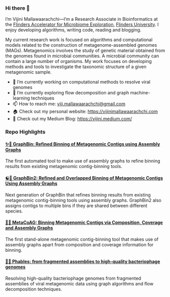 ### Hi there 👋

I’m Vijini Mallawaarachchi—I’m a Research Associate in Bioinformatics at the [Flinders Accelerator for Microbiome Exploration](https://fame.flinders.edu.au/), [Flinders University](https://www.flinders.edu.au/). I enjoy developing algorithms, writing code, reading and blogging.

My current research work is focused on algorithms and computational models related to the construction of metagenome-assembled genomes (MAGs). Metagenomics involves the study of genetic material obtained from the genomes found in microbial communities. A microbial community can contain a large number of organisms. My work focuses on developing methods and tools to investigate the taxonomic structure of a given metagenomic sample.

- 🔭 I’m currently working on computational methods to resolve viral genomes
- 🌱 I’m currently exploring flow decomposition and graph machine-learning techniques
- 📫 How to reach me: viji.mallawaarachchi@gmail.com
- 🏠 Check out my personal website: https://vijinimallawaarachchi.com
- 📝 Check out my Medium Blog: https://vijini.medium.com/

### Repo Highlights

#### [✨🧬 GraphBin: Refined Binning of Metagenomic Contigs using Assembly Graphs](https://github.com/metagentools/GraphBin)
The first automated tool to make use of assembly graphs to refine binning results from existing metagenomic contig-binning tools.

#### [☯️🧬 GraphBin2: Refined and Overlapped Binning of Metagenomic Contigs Using Assembly Graphs](https://github.com/metagentools/GraphBin2)
Next generation of GraphBin that refines binning results from existing metagenomic contig-binning tools using assembly graphs. GraphBin2 also assigns contigs to multiple bins if they are shared between different species.

#### [🚦🧬 MetaCoAG: Binning Metagenomic Contigs via Composition, Coverage and Assembly Graphs](https://github.com/metagentools/MetaCoAG)
The first stand-alone metagenomic contig-binning tool that makes use of assembly graphs apart from composition and coverage information for binning.

#### [🫧🧬 Phables: from fragmented assemblies to high-quality bacteriophage genomes](https://github.com/Vini2/phables)
Resolving high-quality bacteriophage genomes from fragmented assemblies of viral metagenomic data using graph algorithms and flow decomposition techniques.

<!--
![Vini2's github stats](https://github-readme-stats.vercel.app/api?username=Vini2&show_icons=true&theme=buefy)

**Vini2/Vini2** is a ✨ _special_ ✨ repository because its `README.md` (this file) appears on your GitHub profile.

Here are some ideas to get you started:

-->


